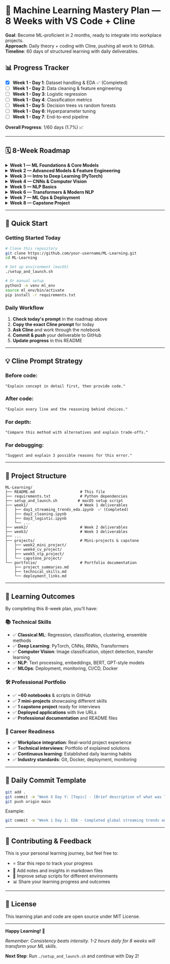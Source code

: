 # 🚀 Machine Learning Mastery Plan — 8 Weeks with VS Code + Cline

**Goal**: Become ML-proficient in 2 months, ready to integrate into workplace projects.  
**Approach**: Daily theory + coding with Cline, pushing all work to GitHub.  
**Timeline**: 60 days of structured learning with daily deliverables.

## 📊 Progress Tracker

- [x] **Week 1 - Day 1**: Dataset handling & EDA ✅ (Completed)
- [ ] **Week 1 - Day 2**: Data cleaning & feature engineering
- [ ] **Week 1 - Day 3**: Logistic regression
- [ ] **Week 1 - Day 4**: Classification metrics
- [ ] **Week 1 - Day 5**: Decision trees vs random forests
- [ ] **Week 1 - Day 6**: Hyperparameter tuning
- [ ] **Week 1 - Day 7**: End-to-end pipeline

**Overall Progress**: 1/60 days (1.7%) 📈

---

## 🗓️ 8-Week Roadmap

<details>
<summary><strong>Week 1 — ML Foundations & Core Models</strong></summary>

**Focus**: Data handling, EDA, basic models, evaluation metrics.  
**Deliverables**: 7 notebooks covering dataset prep → first models → evaluation.

| Day | Topic | Cline Prompt | Deliverable |
|-----|-------|--------------|-------------|
| **1** | Global Streaming Trends EDA | ✅ "Analyze global streaming trends data. Load entertainment data, explore with Pandas & Seaborn, explain each step before code, then run EDA." | ✅ Notebook: Entertainment EDA + visualizations |
| **2** | Streaming data cleaning & feature engineering | "Continue streaming dataset. Explain missing value handling, genre processing, categorical encoding, feature scaling for entertainment data. Show code & choose best method." | Clean streaming dataset notebook |
| **3** | Logistic regression | "Teach me logistic regression from scratch. Explain math intuition, train/test split, fit model, accuracy. Include inline comments." | Logistic regression notebook |
| **4** | Classification metrics | "Teach precision, recall, F1, ROC-AUC in detail. Implement in scikit-learn, visualize, explain real-world use cases." | Metrics notebook + visuals |
| **5** | Decision trees vs random forests | "Explain both models, compare with logistic regression, visualize tree, show feature importances." | Model comparison notebook |
| **6** | Hyperparameter tuning | "Teach GridSearchCV vs RandomizedSearchCV. Apply to random forest, interpret best params." | Tuned model notebook |
| **7** | End-to-end pipeline | "Combine all week's steps into one clean ML pipeline with markdown explanations." | Final pipeline notebook |

</details>

<details>
<summary><strong>Week 2 — Advanced Models & Feature Engineering</strong></summary>

**Focus**: More algorithms, feature selection, handling imbalance.  
**Deliverables**: 7 notebooks on gradient boosting, kNN, SVM, imbalance handling.

| Day | Topic | Cline Prompt | Deliverable |
|-----|-------|--------------|-------------|
| **8** | Gradient Boosting (XGBoost, LightGBM) | "Teach boosting algorithms, compare with random forest, implement & evaluate." | Boosting models notebook |
| **9** | kNN classification/regression | "Teach kNN theory, pros/cons, hyperparameters. Implement classification & regression examples." | kNN notebook |
| **10** | Support Vector Machines | "Explain SVM intuition (margin, kernel), implement, compare kernels." | SVM notebook |
| **11** | Feature selection | "Teach filter, wrapper, embedded methods. Implement each, explain trade-offs." | Feature selection notebook |
| **12** | Handling imbalanced data | "Explain imbalance effects, use SMOTE, class weights. Evaluate improvement." | Imbalance handling notebook |
| **13** | Model interpretability | "Teach SHAP & LIME, apply to tree-based model, explain feature influence." | Interpretability notebook |
| **14** | Mini-project | "Build ML solution from raw dataset → model with explanations, use learned methods." | Mini-project repo |

</details>

<details>
<summary><strong>Week 3 — Intro to Deep Learning (PyTorch)</strong></summary>

**Focus**: PyTorch basics, tensors, building simple networks.  
**Deliverables**: 7 notebooks introducing DL fundamentals.

| Day | Topic | Cline Prompt | Deliverable |
|-----|-------|--------------|-------------|
| **15** | PyTorch basics | "Teach tensors, operations, gradients, autograd with examples." | PyTorch basics notebook |
| **16** | First NN (classification) | "Build small feedforward network in PyTorch for MNIST." | MNIST classifier notebook |
| **17** | Loss functions & optimizers | "Explain cross-entropy, MSE, Adam, SGD. Implement each." | Loss/optimizer notebook |
| **18** | Model training loop | "Teach step-by-step training loop design in PyTorch." | Training loop notebook |
| **19** | Regularization | "Explain dropout, weight decay, batchnorm. Implement examples." | Regularization notebook |
| **20** | Evaluation in DL | "Show metrics in PyTorch (accuracy, precision, etc.)." | DL metrics notebook |
| **21** | Week recap project | "Build image classifier from scratch, document learning." | Image classifier repo |

</details>

<details>
<summary><strong>Week 4 — CNNs & Computer Vision</strong></summary>

**Focus**: Image processing, convolutional networks, augmentation.  
**Deliverables**: Vision model notebooks.

| Day | Topic | Cline Prompt | Deliverable |
|-----|-------|--------------|-------------|
| **22** | CNN theory | "Explain convolution, pooling, feature maps. Implement simple CNN." | CNN basics notebook |
| **23** | Data augmentation | "Teach augmentation techniques with torchvision." | Augmentation notebook |
| **24** | Transfer learning | "Fine-tune ResNet on custom dataset." | Transfer learning notebook |
| **25** | Object detection intro | "Teach basics of object detection, try YOLO or Faster R-CNN small example." | Detection notebook |
| **26** | Training tips | "Teach learning rate scheduling, early stopping." | Training tricks notebook |
| **27** | Advanced CNNs | "Implement DenseNet or EfficientNet small example." | Advanced CNN notebook |
| **28** | CV project | "Build end-to-end image classification pipeline." | CV project repo |

</details>

<details>
<summary><strong>Week 5 — NLP Basics</strong></summary>

**Focus**: Text preprocessing, embeddings, RNNs.  
**Deliverables**: NLP model notebooks.

| Day | Topic | Cline Prompt | Deliverable |
|-----|-------|--------------|-------------|
| **29** | Text preprocessing | "Teach tokenization, stopwords, stemming, lemmatization." | Text prep notebook |
| **30** | Bag-of-Words & TF-IDF | "Implement text classification with BOW & TF-IDF." | TF-IDF notebook |
| **31** | Word embeddings | "Teach word2vec, GloVe, FastText, use in PyTorch model." | Embeddings notebook |
| **32** | RNNs | "Implement simple RNN for text classification." | RNN notebook |
| **33** | LSTMs | "Teach LSTM vs RNN, implement example." | LSTM notebook |
| **34** | GRUs | "Explain GRUs, implement and compare." | GRU notebook |
| **35** | NLP mini-project | "Sentiment analysis pipeline with LSTM." | NLP project repo |

</details>

<details>
<summary><strong>Week 6 — Transformers & Modern NLP</strong></summary>

**Focus**: Transformer architecture, HuggingFace, fine-tuning.  
**Deliverables**: Transformer-based NLP projects.

| Day | Topic | Cline Prompt | Deliverable |
|-----|-------|--------------|-------------|
| **36** | Transformer theory | "Explain attention mechanism, encoder-decoder." | Transformer theory notes |
| **37** | HuggingFace intro | "Load pre-trained BERT, run text classification." | BERT notebook |
| **38** | Fine-tuning BERT | "Fine-tune BERT for custom dataset classification." | Fine-tuned BERT notebook |
| **39** | Tokenizers library | "Teach advanced tokenization methods." | Tokenization notebook |
| **40** | Summarization | "Implement text summarization with T5." | Summarization notebook |
| **41** | Named Entity Recognition | "NER with spaCy or HuggingFace model." | NER notebook |
| **42** | NLP project | "End-to-end NLP pipeline with Transformers." | NLP project repo |

</details>

<details>
<summary><strong>Week 7 — ML Ops & Deployment</strong></summary>

**Focus**: Packaging, serving models, monitoring.  
**Deliverables**: Deployed ML app.

| Day | Topic | Cline Prompt | Deliverable |
|-----|-------|--------------|-------------|
| **43** | ML pipeline automation | "Teach scikit-learn Pipeline, joblib saving/loading." | Pipeline notebook |
| **44** | Flask/FastAPI basics | "Serve ML model via API." | API repo |
| **45** | Docker basics | "Dockerize ML API." | Dockerized app |
| **46** | Streamlit/Gradio | "Build interactive UI for model." | Web app repo |
| **47** | Cloud deployment | "Deploy ML app to Render/Heroku." | Live app |
| **48** | Monitoring | "Teach logging, drift detection basics." | Monitoring notebook |
| **49** | CI/CD intro | "Set up GitHub Actions for ML project." | CI/CD pipeline |

</details>

<details>
<summary><strong>Week 8 — Capstone Project</strong></summary>

**Focus**: Full-scale project from dataset to deployment.

| Day | Task |
|-----|------|
| **50-55** | Choose a real-world dataset from your workplace or Kaggle. Apply full ML/DL workflow. |
| **56-58** | Package as API + UI, deploy to cloud, document fully. |
| **59-60** | Final README, portfolio update, presentation prep. |

</details>

---

## 🚀 Quick Start

### Getting Started Today
```bash
# Clone this repository
git clone https://github.com/your-username/ML-Learning.git
cd ML-Learning

# Set up environment (macOS)
./setup_and_launch.sh

# Or manual setup
python3 -m venv ml_env
source ml_env/bin/activate
pip install -r requirements.txt
```

### Daily Workflow
1. **Check today's prompt** in the roadmap above
2. **Copy the exact Cline prompt** for today
3. **Ask Cline** and work through the notebook
4. **Commit & push** your deliverable to GitHub
5. **Update progress** in this README

---

## 💡 Cline Prompt Strategy

### **Before code**: 
`"Explain concept in detail first, then provide code."`

### **After code**: 
`"Explain every line and the reasoning behind choices."`

### **For depth**: 
`"Compare this method with alternatives and explain trade-offs."`

### **For debugging**: 
`"Suggest and explain 3 possible reasons for this error."`

---

## 📁 Project Structure

```
ML-Learning/
├── README.md                    # This file
├── requirements.txt             # Python dependencies
├── setup_and_launch.sh         # macOS setup script
├── week1/                       # Week 1 deliverables
│   ├── day1_streaming_trends_eda.ipynb  ✅ (Completed)
│   ├── day2_cleaning.ipynb
│   ├── day3_logistic.ipynb
│   └── ...
├── week2/                       # Week 2 deliverables
├── week3/                       # Week 3 deliverables
├── ...
├── projects/                    # Mini-projects & capstone
│   ├── week2_mini_project/
│   ├── week4_cv_project/
│   ├── week5_nlp_project/
│   └── capstone_project/
└── portfolio/                   # Portfolio documentation
    ├── project_summaries.md
    ├── technical_skills.md
    └── deployment_links.md
```

---

## 🎯 Learning Outcomes

By completing this 8-week plan, you'll have:

### **📚 Technical Skills**
- ✅ **Classical ML**: Regression, classification, clustering, ensemble methods
- ✅ **Deep Learning**: PyTorch, CNNs, RNNs, Transformers
- ✅ **Computer Vision**: Image classification, object detection, transfer learning
- ✅ **NLP**: Text processing, embeddings, BERT, GPT-style models
- ✅ **MLOps**: Deployment, monitoring, CI/CD, Docker

### **🛠️ Professional Portfolio**
- ✅ **~60 notebooks** & scripts in GitHub
- ✅ **7 mini-projects** showcasing different skills
- ✅ **1 capstone project** ready for interviews
- ✅ **Deployed applications** with live URLs
- ✅ **Professional documentation** and README files

### **🚀 Career Readiness**
- ✅ **Workplace integration**: Real-world project experience
- ✅ **Technical interviews**: Portfolio of explained solutions
- ✅ **Continuous learning**: Established daily learning habits
- ✅ **Industry standards**: Git, Docker, deployment, monitoring

---

## 📝 Daily Commit Template

```bash
git add .
git commit -m "Week X Day Y: [Topic] - [Brief description of what was learned/built]"
git push origin main
```

Example:
```bash
git commit -m "Week 1 Day 1: EDA - Completed global streaming trends analysis with genre patterns and popularity insights"
```

---

## 🤝 Contributing & Feedback

This is your personal learning journey, but feel free to:
- ⭐ Star this repo to track your progress
- 📝 Add notes and insights in markdown files
- 🔧 Improve setup scripts for different environments
- 📊 Share your learning progress and outcomes

---

## 📄 License

This learning plan and code are open source under MIT License.

---

**Happy Learning! 🎉**

*Remember: Consistency beats intensity. 1-2 hours daily for 8 weeks will transform your ML skills.*

**Next Step**: Run `./setup_and_launch.sh` and continue with Day 2!

